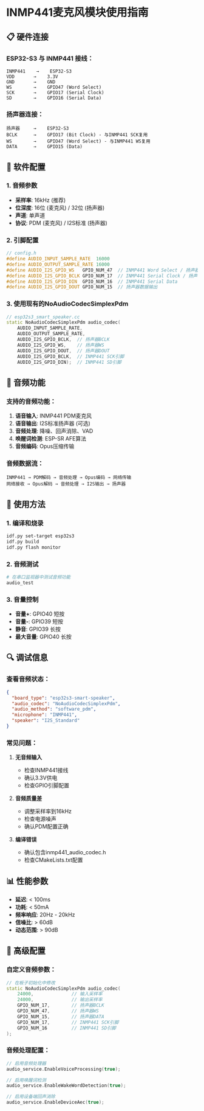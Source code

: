 # INMP441麦克风模块使用指南

## 📋 硬件连接

### ESP32-S3 与 INMP441 接线：
```
INMP441    →    ESP32-S3
VDD       →    3.3V
GND       →    GND
WS        →    GPIO47 (Word Select)
SCK       →    GPIO17 (Serial Clock)  
SD        →    GPIO16 (Serial Data)
```

### 扬声器连接：
```
扬声器     →    ESP32-S3
BCLK      →    GPIO17 (Bit Clock) - 与INMP441 SCK复用
WS        →    GPIO47 (Word Select) - 与INMP441 WS复用
DATA      →    GPIO15 (Data)
```

## 🔧 软件配置

### 1. 音频参数
- **采样率**: 16kHz (推荐)
- **位深度**: 16位 (麦克风) / 32位 (扬声器)
- **声道**: 单声道
- **协议**: PDM (麦克风) / I2S标准 (扬声器)

### 2. 引脚配置
```cpp
// config.h
#define AUDIO_INPUT_SAMPLE_RATE  16000
#define AUDIO_OUTPUT_SAMPLE_RATE 16000
#define AUDIO_I2S_GPIO_WS   GPIO_NUM_47  // INMP441 Word Select / 扬声器WS
#define AUDIO_I2S_GPIO_BCLK GPIO_NUM_17  // INMP441 Serial Clock / 扬声器BCLK
#define AUDIO_I2S_GPIO_DIN  GPIO_NUM_16  // INMP441 Serial Data
#define AUDIO_I2S_GPIO_DOUT GPIO_NUM_15  // 扬声器数据输出
```

### 3. 使用现有的NoAudioCodecSimplexPdm
```cpp
// esp32s3_smart_speaker.cc
static NoAudioCodecSimplexPdm audio_codec(
    AUDIO_INPUT_SAMPLE_RATE, 
    AUDIO_OUTPUT_SAMPLE_RATE,
    AUDIO_I2S_GPIO_BCLK,  // 扬声器BCLK
    AUDIO_I2S_GPIO_WS,    // 扬声器WS
    AUDIO_I2S_GPIO_DOUT,  // 扬声器DOUT
    AUDIO_I2S_GPIO_BCLK,  // INMP441 SCK引脚
    AUDIO_I2S_GPIO_DIN);  // INMP441 SD引脚
```

## 🎵 音频功能

### 支持的音频功能：
1. **语音输入**: INMP441 PDM麦克风
2. **语音输出**: I2S标准扬声器 (可选)
3. **音频处理**: 降噪、回声消除、VAD
4. **唤醒词检测**: ESP-SR AFE算法
5. **音频编码**: Opus压缩传输

### 音频数据流：
```
INMP441 → PDM解码 → 音频处理 → Opus编码 → 网络传输
网络接收 → Opus解码 → 音频处理 → I2S输出 → 扬声器
```

## 🚀 使用方法

### 1. 编译和烧录
```bash
idf.py set-target esp32s3
idf.py build
idf.py flash monitor
```

### 2. 音频测试
```bash
# 在串口监视器中测试音频功能
audio_test
```

### 3. 音量控制
- **音量+**: GPIO40 短按
- **音量-**: GPIO39 短按
- **静音**: GPIO39 长按
- **最大音量**: GPIO40 长按

## 🔍 调试信息

### 查看音频状态：
```json
{
  "board_type": "esp32s3-smart-speaker",
  "audio_codec": "NoAudioCodecSimplexPdm",
  "audio_method": "software_pdm",
  "microphone": "INMP441",
  "speaker": "I2S_Standard"
}
```

### 常见问题：

1. **无音频输入**
   - 检查INMP441接线
   - 确认3.3V供电
   - 检查GPIO引脚配置

2. **音频质量差**
   - 调整采样率到16kHz
   - 检查电源噪声
   - 确认PDM配置正确

3. **编译错误**
   - 确认包含inmp441_audio_codec.h
   - 检查CMakeLists.txt配置

## 📊 性能参数

- **延迟**: < 100ms
- **功耗**: < 50mA
- **频率响应**: 20Hz - 20kHz
- **信噪比**: > 60dB
- **动态范围**: > 90dB

## 🔧 高级配置

### 自定义音频参数：
```cpp
// 在板子初始化中修改
static NoAudioCodecSimplexPdm audio_codec(
    24000,              // 输入采样率
    24000,              // 输出采样率
    GPIO_NUM_17,        // 扬声器BCLK
    GPIO_NUM_47,        // 扬声器WS
    GPIO_NUM_15,        // 扬声器DATA
    GPIO_NUM_17,        // INMP441 SCK引脚
    GPIO_NUM_16         // INMP441 SD引脚
);
```

### 音频处理配置：
```cpp
// 启用音频处理器
audio_service.EnableVoiceProcessing(true);

// 启用唤醒词检测
audio_service.EnableWakeWordDetection(true);

// 启用设备端回声消除
audio_service.EnableDeviceAec(true);
```
